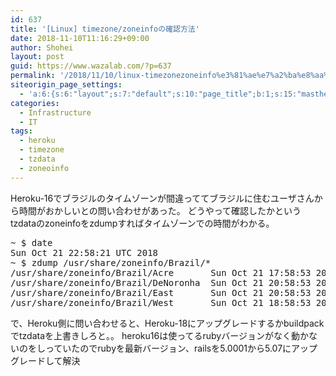 ```yaml
---
id: 637
title: '[Linux] timezone/zoneinfoの確認方法'
date: 2018-11-10T11:16:29+09:00
author: Shohei
layout: post
guid: https://www.wazalab.com/?p=637
permalink: '/2018/11/10/linux-timezonezoneinfo%e3%81%ae%e7%a2%ba%e8%aa%8d%e6%96%b9%e6%b3%95/'
siteorigin_page_settings:
  - 'a:6:{s:6:"layout";s:7:"default";s:10:"page_title";b:1;s:15:"masthead_margin";b:1;s:13:"footer_margin";b:1;s:16:"display_masthead";b:1;s:22:"display_footer_widgets";b:1;}'
categories:
  - Infrastructure
  - IT
tags:
  - heroku
  - timezone
  - tzdata
  - zoneoinfo
---
```

Heroku-16でブラジルのタイムゾーンが間違っててブラジルに住むユーザさんから時間がおかしいとの問い合わせがあった。
どうやって確認したかというtzdataのzoneinfoをzdumpすればタイムゾーンでの時間がわかる。

<pre class="theme:dark-terminal lang:default decode:true " >~ $ date
Sun Oct 21 22:58:21 UTC 2018
~ $ zdump /usr/share/zoneinfo/Brazil/*
/usr/share/zoneinfo/Brazil/Acre       Sun Oct 21 17:58:53 2018 -05
/usr/share/zoneinfo/Brazil/DeNoronha  Sun Oct 21 20:58:53 2018 -02
/usr/share/zoneinfo/Brazil/East       Sun Oct 21 20:58:53 2018 -02
/usr/share/zoneinfo/Brazil/West       Sun Oct 21 18:58:53 2018 -04
</pre> 

で、Heroku側に問い合わせると、Heroku-18にアップグレードするかbuildpackでtzdataを上書きしろと。。
heroku16は使ってるrubyバージョンがなく動かないのをしっていたのでrubyを最新バージョン、railsを5.0001から5.07にアップグレードして解決